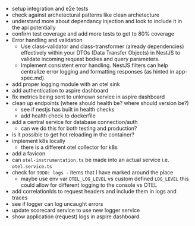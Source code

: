- setup integration and e2e tests
- check against archetectural patterns like clean archetecture
- understand more about dependancy injection and look to include it in the api potentially
- confirm test coverage and add more tests to get to 80% coverage
- Error handling and validation
    - Use class-validator and class-transformer (already dependencies) effectively within your DTOs (Data Transfer Objects) in NestJS to validate incoming request bodies and query parameters.
    - Implement consistent error handling. NestJS filters can help centralize error logging and formatting responses (as hinted in app-spec.md).
- add proper logging module with an otel sink
- add authentication to aspire dashboard
- fix metrics being sent to unknown service in aspire dashboard
- clean up endpoints (where should health be? where should version be?)
    - see if nestjs has built in health checks
    - add health check to dockerfile
- add a central service for database connection/auth
    - can we do this for both testing and production?
- is it possible to get hot reloading in the container?
- implement k8s locally
    - there is a different otel collector for k8s
- add a favicon
- can `otel-instrumentation.ts` be made into an actual service i.e. `otel.service.ts`
- check for `TODO: logs -` items that I have marked around the place
    - maybe use env var `OTEL_LOG_LEVEL` vs custom defined `LOG_LEVEL` this could allow for different logging to the console vs OTEL
- add correlationIds to request headers and include them in logs and traces
- see if logger can log uncaught errors
- update scorecard service to use new logger service
- show application (request) logs in aspire dashboard